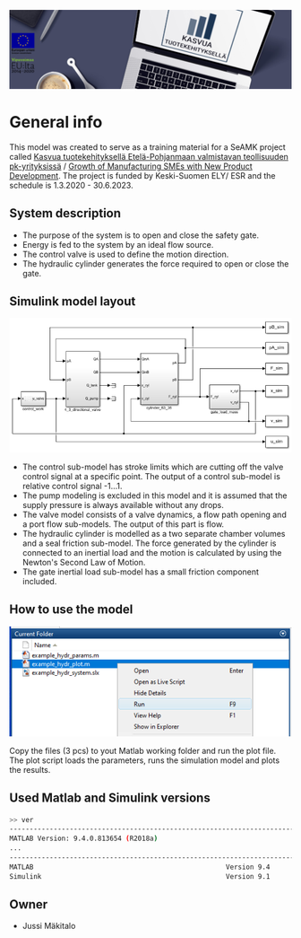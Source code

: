 ![](/images/tuotekehitys-logo.png)

# General info
This model was created to serve as a training material for a SeAMK project called [Kasvua tuotekehityksellä Etelä-Pohjanmaan valmistavan teollisuuden pk-yrityksissä](https://projektit.seamk.fi/alykkaat-teknologiat/kasvua-tuotekehityksella-valmistavan-teollisuuden-pk-yrityksissa/) / [Growth of Manufacturing SMEs with New Product Development](https://projects.seamk.fi/en/project-database/?RepoProject=241004). The project is funded by Keski-Suomen ELY/ ESR and the schedule is 1.3.2020 - 30.6.2023.



## System description
- The purpose of the system is to open and close the safety gate. 
- Energy is fed to the system by an ideal flow source. 
- The control valve is used to define the motion direction.
- The hydraulic cylinder generates the force required to open or close the gate.

## Simulink model layout
![](/images/model2.png)
- The control sub-model has stroke limits which are cutting off the valve control signal at a specific point. The output of a control sub-model is relative control signal -1...1.
- The pump modeling is excluded in this model and it is assumed that the supply pressure is always available without any drops. 
- The valve model consists of a valve dynamics, a flow path opening and a port flow sub-models. The output of this part is flow. 
- The hydraulic cylinder is modelled as a two separate chamber volumes and a seal friction sub-model. The force generated by the cylinder is connected to an inertial load and the motion is calculated by using the Newton's Second Law of Motion.
- The gate inertial load sub-model has a small friction component included.



## How to use the model
![](images/usage1.png)

Copy the files (3 pcs) to yout Matlab working folder and run the plot file. The plot script loads the parameters, runs the simulation model and plots the results.



## Used Matlab and Simulink versions
```bash
>> ver
-----------------------------------------------------------------------------------------------------
MATLAB Version: 9.4.0.813654 (R2018a)
...
-----------------------------------------------------------------------------------------------------
MATLAB                                                Version 9.4         (R2018a)
Simulink                                              Version 9.1         (R2018a)
```



## Owner
- Jussi Mäkitalo
